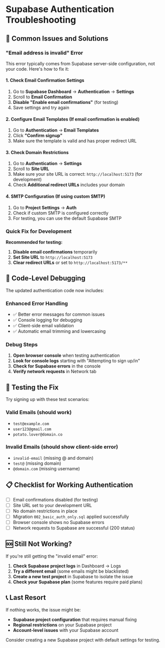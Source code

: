 # Supabase Authentication Troubleshooting

## 🚨 Common Issues and Solutions

### "Email address is invalid" Error

This error typically comes from Supabase server-side configuration, not your code. Here's how to fix it:

#### 1. Check Email Confirmation Settings
1. Go to **Supabase Dashboard** → **Authentication** → **Settings**
2. Scroll to **Email Confirmation**
3. **Disable "Enable email confirmations"** (for testing)
4. Save settings and try again

#### 2. Configure Email Templates (If email confirmation is enabled)
1. Go to **Authentication** → **Email Templates**
2. Click **"Confirm signup"**
3. Make sure the template is valid and has proper redirect URL

#### 3. Check Domain Restrictions
1. Go to **Authentication** → **Settings**
2. Scroll to **Site URL**
3. Make sure your site URL is correct: `http://localhost:5173` (for development)
4. Check **Additional redirect URLs** includes your domain

#### 4. SMTP Configuration (If using custom SMTP)
1. Go to **Project Settings** → **Auth**
2. Check if custom SMTP is configured correctly
3. For testing, you can use the default Supabase SMTP

### Quick Fix for Development

**Recommended for testing:**
1. **Disable email confirmations** temporarily
2. **Set Site URL** to `http://localhost:5173`
3. **Clear redirect URLs** or set to `http://localhost:5173/**`

## 🔧 Code-Level Debugging

The updated authentication code now includes:

### Enhanced Error Handling
- ✅ Better error messages for common issues
- ✅ Console logging for debugging
- ✅ Client-side email validation
- ✅ Automatic email trimming and lowercasing

### Debug Steps
1. **Open browser console** when testing authentication
2. **Look for console logs** starting with "Attempting to sign up/in"
3. **Check for Supabase errors** in the console
4. **Verify network requests** in Network tab

## 🚀 Testing the Fix

Try signing up with these test scenarios:

### Valid Emails (should work)
- `test@example.com`
- `user123@gmail.com`
- `potato.lover@domain.co`

### Invalid Emails (should show client-side error)
- `invalid-email` (missing @ and domain)
- `test@` (missing domain)
- `@domain.com` (missing username)

## 📋 Checklist for Working Authentication

- [ ] Email confirmations disabled (for testing)
- [ ] Site URL set to your development URL
- [ ] No domain restrictions in place
- [ ] Migration `002_basic_auth_only.sql` applied successfully
- [ ] Browser console shows no Supabase errors
- [ ] Network requests to Supabase are successful (200 status)

## 🆘 Still Not Working?

If you're still getting the "invalid email" error:

1. **Check Supabase project logs** in Dashboard → Logs
2. **Try a different email** (some emails might be blacklisted)
3. **Create a new test project** in Supabase to isolate the issue
4. **Check your Supabase plan** (some features require paid plans)

## 📞 Last Resort

If nothing works, the issue might be:
- **Supabase project configuration** that requires manual fixing
- **Regional restrictions** on your Supabase project
- **Account-level issues** with your Supabase account

Consider creating a new Supabase project with default settings for testing.